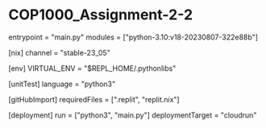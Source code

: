 # COP1000_Assignment-2-2
entrypoint = "main.py"
modules = ["python-3.10:v18-20230807-322e88b"]

[nix]
channel = "stable-23_05"

[env]
VIRTUAL_ENV = "$REPL_HOME/.pythonlibs"

[unitTest]
language = "python3"

[gitHubImport]
requiredFiles = [".replit", "replit.nix"]

[deployment]
run = ["python3", "main.py"]
deploymentTarget = "cloudrun"